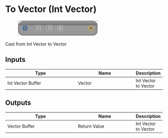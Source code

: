 # To Vector (Int Vector)

<div align="left" data-full-width="false">

<figure><img src="To_Vector_(Int_Vector).png" alt=""><figcaption></figcaption></figure>

</div>

Cast from Int Vector to Vector

## Inputs

<table>
<thead><tr><th width="250">Type</th><th width="200">Name</th><th>Description</th></tr></thead>
<tbody>
<tr><td>Int Vector Buffer</td><td>Vector</td><td>Int Vector to Vector</td></tr>
</tbody>
</table>

## Outputs

<table>
<thead><tr><th width="250">Type</th><th width="200">Name</th><th>Description</th></tr></thead>
<tbody>
<tr><td>Vector Buffer</td><td>Return Value</td><td>Int Vector to Vector</td></tr>
</tbody>
</table>